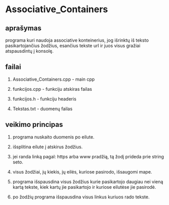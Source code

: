 # Associative_Containers

## aprašymas

programa kuri naudoja associative konteinerius, jog išrinktų iš teksto pasikartojančius žodžius, esančius tekste url ir juos visus gražiai atspausdintų į konsolę.
## failai
1. Associative_Containers.cpp - main cpp
 
2. funkcijos.cpp - funkciju atskiras failas

3. funkcijos.h - funkciju headeris

4. Tekstas.txt - duomenų failas

## veikimo principas

1. programa nuskaito duomenis po eilute.
 
2. išsplitina eilute į atskirus žodžius.
 
3. jei randa linką pagal: https arba www pradžią, tą žodį prideda prie string seto.
 
4. visus žodžiai, jų kiekis, jų eilės, kuriose pasirodo, išsaugomi mape.
 
5. programa išspausdina visus žodžius kurie pasikartojo daugiau nei vieną kartą tekste, kiek kartų jie pasikartojo ir kuriose eilutėse jie pasirodė.
 
6. po žodžių programa išspausdina visus linkus kuriuos rado tekste.

